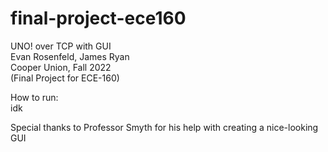 # final-project-ece160
UNO! over TCP with GUI  
Evan Rosenfeld, James Ryan  
Cooper Union, Fall 2022  
(Final Project for ECE-160)    
 
How to run:  
idk  

Special thanks to Professor Smyth for his help with creating a nice-looking GUI  
